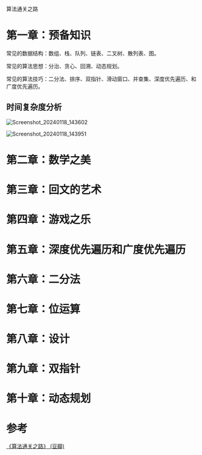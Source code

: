 算法通关之路

# 第一章：预备知识

常见的数据结构：数组、栈、队列、链表、二叉树、散列表、图。

常见的算法思想：分治、贪心、回溯、动态规划。

常见的算法技巧：二分法、排序、双指针、滑动窗口、并查集、深度优先遍历、和广度优先遍历。

## 时间复杂度分析
![Screenshot_20240118_143602](https://github.com/shizishen/Algorithm-Notes/assets/85082613/760bb437-5a53-4b1e-aef6-810a72b35dcc)

![Screenshot_20240118_143951](https://github.com/shizishen/Algorithm-Notes/assets/85082613/2b7b1d28-d0c6-49d9-aa55-a24defce5164)


# 第二章：数学之美

# 第三章：回文的艺术

# 第四章：游戏之乐

# 第五章：深度优先遍历和广度优先遍历

# 第六章：二分法

# 第七章：位运算

# 第八章：设计

# 第九章：双指针

# 第十章：动态规划







# 参考

[《算法通关之路》 (豆瓣)](https://book.douban.com/subject/35573402//)
